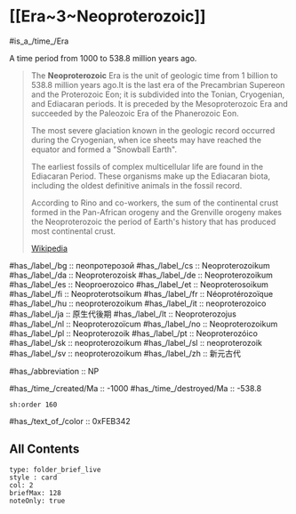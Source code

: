# [[Era~3~Neoproterozoic]] 

#is_a_/time_/Era 

A time period from 1000 to 538.8 million years ago. 

> The **Neoproterozoic** Era is the unit of geologic time from 1 billion to 538.8 million years ago.It is the last era of the Precambrian Supereon and the Proterozoic Eon; it is subdivided into the Tonian, Cryogenian, and Ediacaran periods. It is preceded by the Mesoproterozoic Era and succeeded by the Paleozoic Era of the Phanerozoic Eon.
>
> The most severe glaciation known in the geologic record occurred during the Cryogenian, when ice sheets may have reached the equator and formed a "Snowball Earth".
>
> The earliest fossils of complex  multicellular life are found in the Ediacaran  Period. These organisms make up the Ediacaran biota, including the oldest definitive  animals in the fossil record.
>
> According to Rino and co-workers, the sum of the continental crust formed in the Pan-African orogeny and the Grenville orogeny makes the Neoproterozoic the period of Earth's history that has produced most continental crust.
>
> [Wikipedia](https://en.wikipedia.org/wiki/Neoproterozoic)

#has_/label_/bg  :: пеопротерозой
#has_/label_/cs  :: Neoproterozoikum
#has_/label_/da  :: Neoproterozoisk
#has_/label_/de  :: Neoproterozoikum
#has_/label_/es  :: Neoproerozoico
#has_/label_/et  :: Neoproterosoikum
#has_/label_/fi  :: Neoproterotsoikum
#has_/label_/fr  :: Néoprotérozoïque
#has_/label_/hu  :: neoproterozoikum
#has_/label_/it  :: neoproterozoico
#has_/label_/ja  :: 原生代後期
#has_/label_/lt  :: Neoproterozojus
#has_/label_/nl  :: Neoproterozoïcum
#has_/label_/no  :: Neoproterozoikum
#has_/label_/pl  :: Neoproterozoik
#has_/label_/pt  :: Neoproterozóico
#has_/label_/sk  :: neoproterozoikum
#has_/label_/sl  :: neoproterozoik
#has_/label_/sv  :: neoproterozoikum
#has_/label_/zh  :: 新元古代

#has_/abbreviation :: NP

#has_/time_/created/Ma :: -1000
#has_/time_/destroyed/Ma :: -538.8 

    sh:order 160 

#has_/text_of_/color :: 0xFEB342

## All Contents

```ccard
type: folder_brief_live
style : card
col: 2
briefMax: 128
noteOnly: true
```


